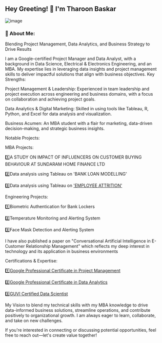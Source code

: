 <h2 align="centered">Hey Greeting! 👋 I'm Tharoon Baskar</h2>

![image](https://github.com/user-attachments/assets/e3186f9b-bf78-4d54-8a25-00561b10198b)


<h3 Class="centered">💬 About Me:</h3>

Blending Project Management, Data Analytics, and Business Strategy to Drive Results

I am a Google-certified Project Manager and Data Analyst, with a background in Data Science, Electrical & Electronics Engineering, and an MBA. My expertise lies in leveraging data insights and project management skills to deliver impactful solutions that align with business objectives.
Key Strengths:

Project Management & Leadership: Experienced in team leadership and project execution across engineering and business domains, with a focus on collaboration and achieving project goals.

Data Analytics & Digital Marketing: Skilled in using tools like Tableau, R, Python, and Excel for data analysis and visualization.

Business Acumen: An MBA student with a flair for marketing, data-driven decision-making, and strategic business insights.

Notable Projects:

MBA Projects:

1️⃣A STUDY ON IMPACT OF INFLUENCERS ON CUSTOMER BUYING BEHAVIOUR AT SUNDARAM HOME FINANCE LTD

2️⃣Data analysis using Tableau on 'BANK LOAN MODELLING'

3️⃣Data analysis using Tableau on ['EMPLOYEE ATTRITION'](https://github.com/Tharoonbaskar/Employee-Attrition-Rate-Analysis)

Engineering Projects:

1️⃣Biometric Authentication for Bank Lockers

2️⃣Temperature Monitoring and Alerting System

3️⃣Face Mask Detection and Alerting System

I have also published a paper on "Conversational Artificial Intelligence in E-Customer Relationship Management" which reflects my deep interest in technology and its application in business environments

Certifications & Expertise:

1️⃣[Google Professional Certificate in Project Management](https://www.linkedin.com/posts/tharoonb_google-project-management-activity-7279715428476579841-4_Mi?utm_source=share&utm_medium=member_desktop)

2️⃣[Google Professional Certificate in Data Analytics](https://www.linkedin.com/posts/tharoonb_google-advanced-data-analytics-activity-7273184883496095744-3BEx?utm_source=share&utm_medium=member_desktop)

3️⃣[GUVI Certified Data Scientist](https://www.linkedin.com/posts/tharoonb_datascience-power-pandas-activity-7277178701669146624-Z9Gf?utm_source=share&utm_medium=member_desktop)

My Vision to blend my technical skills with my MBA knowledge to drive data-informed business solutions, streamline operations, and contribute positively to organizational growth. I am always eager to learn, collaborate, and take on new challenges.

If you're interested in connecting or discussing potential opportunities, feel free to reach out—let's create value together!
